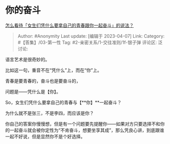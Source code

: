 # 你的奋斗
[怎么看待「女生们凭什么要拿自己的青春跟你一起奋斗」的说法？](https://www.zhihu.com/question/29820250/answer/2973267936)

> Author: #Anonymity
> Last update: [编辑于 2023-04-07]
> Link:
> Category: #【答集】/03-第一性
> Tag: #2-亲密关系/1-交往准则/1f-银子弹
> 评论区:
> 泛讨论:

语言艺术是很奇妙的。

比如这一句，重音不在“凭什么”上，而在“你”上。

青春是要青春的，奋斗也是要奋斗的，

问题是——凭什么是【你】。

So，女生们凭什么要拿自己的青春与【**你】**一起奋斗？

为什么就不是张三，不是李四，而应该是你？

你自己的答案你慢慢想，但是有一个问题要先提醒你——如果对方只要选择不和你的一起奋斗就会被你定性为“不肯奋斗，想要坐享其成”，那么凭良心讲，到底跟谁一起不好说，但是显然你不是个好选择。
